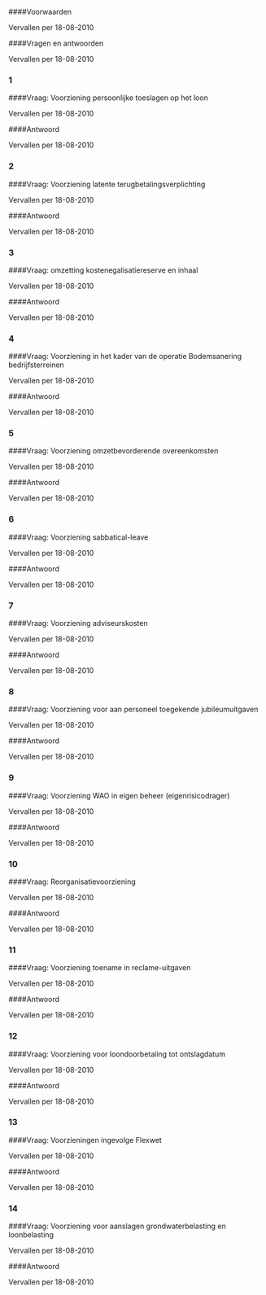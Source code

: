 <meta http-equiv='Content-Type' content='text/html; charset=utf-8' />


####Voorwaarden

Vervallen per 18-08-2010 

####Vragen en antwoorden

Vervallen per 18-08-2010 

### 1  

####Vraag: Voorziening persoonlijke toeslagen op het loon

Vervallen per 18-08-2010 

####Antwoord

Vervallen per 18-08-2010 

### 2  

####Vraag: Voorziening latente terugbetalingsverplichting

Vervallen per 18-08-2010 

####Antwoord

Vervallen per 18-08-2010 

### 3  

####Vraag: omzetting kostenegalisatiereserve en inhaal

Vervallen per 18-08-2010 

####Antwoord

Vervallen per 18-08-2010 

### 4  

####Vraag: Voorziening in het kader van de operatie Bodemsanering bedrijfsterreinen

Vervallen per 18-08-2010 

####Antwoord

Vervallen per 18-08-2010 

### 5  

####Vraag: Voorziening omzetbevorderende overeenkomsten

Vervallen per 18-08-2010 

####Antwoord

Vervallen per 18-08-2010 

### 6  

####Vraag: Voorziening sabbatical-leave

Vervallen per 18-08-2010 

####Antwoord

Vervallen per 18-08-2010 

### 7  

####Vraag: Voorziening adviseurskosten

Vervallen per 18-08-2010 

####Antwoord

Vervallen per 18-08-2010 

### 8  

####Vraag: Voorziening voor aan personeel toegekende jubileumuitgaven

Vervallen per 18-08-2010 

####Antwoord

Vervallen per 18-08-2010 

### 9  

####Vraag: Voorziening WAO in eigen beheer (eigenrisicodrager)

Vervallen per 18-08-2010 

####Antwoord

Vervallen per 18-08-2010 

### 10  

####Vraag: Reorganisatievoorziening

Vervallen per 18-08-2010 

####Antwoord

Vervallen per 18-08-2010 

### 11  

####Vraag: Voorziening toename in reclame-uitgaven

Vervallen per 18-08-2010 

####Antwoord

Vervallen per 18-08-2010 

### 12  

####Vraag: Voorziening voor loondoorbetaling tot ontslagdatum

Vervallen per 18-08-2010 

####Antwoord

Vervallen per 18-08-2010 

### 13  

####Vraag: Voorzieningen ingevolge Flexwet

Vervallen per 18-08-2010 

####Antwoord

Vervallen per 18-08-2010 

### 14  

####Vraag: Voorziening voor aanslagen grondwaterbelasting en loonbelasting

Vervallen per 18-08-2010 

####Antwoord

Vervallen per 18-08-2010 

